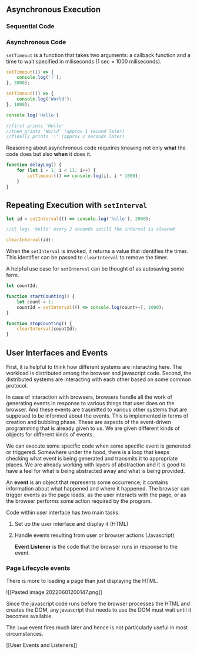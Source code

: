 ## Asynchronous Execution
### Sequential Code
### Asynchronous Code
`setTimeout`  is a function that takes two arguments: a callback function and a time to wait specified in miliseconds (1 sec = 1000 miliseconds).

```javascript
setTimeout(() => {
	console.log('!');
}, 3000);

setTimeout(() => {
	console.log('World');
}, 1000);

console.log('Hello')

//first prints 'Hello'
//then prints 'World' (approx 1 second later)
//finally prints '!' (approx 2 seconds later)
```

Reasoning about asynchronous code requrires knowing not only __what__ the code does but also __when__ it does it.

```javascript
function delayLog() {
	for (let i = 1; i < 11; i++) {
		setTimeout(() => console.log(i), i * 1000);
	}
}
```


## Repeating Execution with `setInterval`
```javascript
let id = setInterval(() => console.log('hello'), 2000);

//it logs 'hello' every 2 seconds untill the interval is cleared

clearInterval(id);
```

When the `setInterval` is invoked, it returns a value that identifies the timer. This identifier can be passed to `clearInterval` to remove the timer.

A helpful use case for `setInterval` can be thought of as autosaving some form.

```javascript
let countId;

function startCounting() {
	let count = 1;
	countId = setInterval(() => console.log(count++), 1000);
}

function stopCounting() {
	clearInterval(countId);
}
```


## User Interfaces and Events

First, it is helpful to think how different systems are interacting here. The workload is distributed among the browser and javascript code. Second, the distributed systems are interacting with each other based on some common protocol. 

In case of interaction with browsers, browsers handle all the work of generating events in response to various things that user does on the browser. And these events are trasmitted to various other systems that are supposed to be informed about the events. This is implemented in terms of creation and bubbling phase. These are aspects of the event-driven programming that is already given to us. We are given different kinds of objects for different kinds of events. 

We can execute some specific code when some specific event is generated or triggered. Somewhere under the hood, there is a loop that keeps checking what event is being generated and transmits it to appropriate places. We are already working with layers of abstraction and it is good to have a feel for what is being abstracted away and what is being provided.

An __event__ is an object that represents some occurrence; it contains information about what happened and where it happened. The browser can trigger events as the page loads, as the user interacts with the page, or as the browser performs some action required by the program.

Code within user interface has two main tasks:
1. Set up the user interface and display it (HTML)
2. Handle events resulting from user or browser actions (Javascript)

	__Event Listener__ is the code that the browser runs in response to the event.

### Page Lifecycle events
There is more to loading a page than just displaying the HTML. 

![[Pasted image 20220601200147.png]]

Since the javascript code runs before the browser processes the HTML and creates the DOM, any javascript that needs to use the DOM must wait until it becomes available.

The `load` event fires much later and hence is not particularly useful in most circumstances.

[[User Events and Listeners]]















